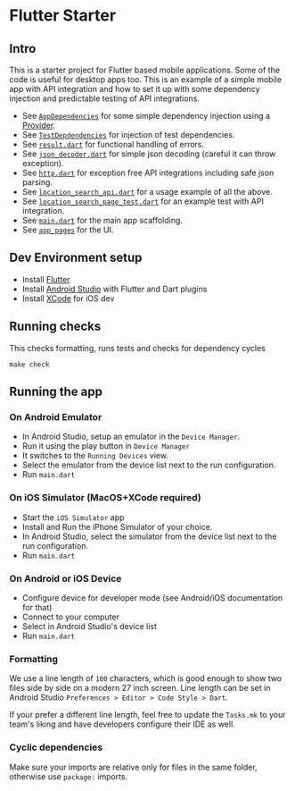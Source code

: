 # Flutter Starter

## Intro

This is a starter project for Flutter based mobile applications.
Some of the code is useful for desktop apps too.
This is an example of a simple mobile app with API integration and how to set it up with some
dependency injection and predictable testing of API integrations.

* See [`AppDependencies`](weather_app/lib/app_dependencies/app_dependencies.dart) for some simple dependency injection using
  a [Provider](https://pub.dev/packages/provider).
* See [`TestDepdendencies`](weather_app/test/test_dependencies.dart) for injection of test dependencies.
* See [`result.dart`](weather_app/lib/prelude/result.dart) for functional handling of errors.
* See [`json_decoder.dart`](weather_app/lib/networking/json_decoder.dart) for simple json decoding (careful it can throw exception).
* See [`http.dart`](weather_app/lib/networking/http.dart) for exception free API integrations including safe json
  parsing.
* See [`location_search_api.dart`](weather_app/lib/location_search/location_search_api.dart) for a usage example of all the
  above.
* See [`location_search_page_test.dart`](weather_app/test/location_search/location_search_page_test.dart) for an example test
  with API integration.
* See [`main.dart`](weather_app/lib/main.dart) for the main app scaffolding.
* See [`app_pages`](weather_app/lib/app_pages/) for the UI.

## Dev Environment setup

* Install [Flutter](https://flutter.dev/)
* Install [Android Studio](https://developer.android.com/studio) with Flutter and Dart plugins
* Install [XCode](https://developer.apple.com/xcode/) for iOS dev

## Running checks

This checks formatting, runs tests and checks for dependency cycles

```
make check
```

## Running the app

### On Android Emulator

* In Android Studio, setup an emulator in the `Device Manager`.
* Run it using the play button in `Device Manager`
* It switches to the `Running Devices` view.
* Select the emulator from the device list next to the run configuration.
* Run `main.dart`

### On iOS Simulator (MacOS+XCode required)

* Start the `iOS Simulator` app
* Install and Run the iPhone Simulator of your choice.
* In Android Studio, select the simulator from the device list next to the run configuration.
* Run `main.dart`

### On Android or iOS Device

* Configure device for developer mode (see Android/iOS documentation for that)
* Connect to your computer
* Select in Android Studio's device list
* Run `main.dart`

### Formatting

We use a line length of `100` characters, which is good enough to show two files side by side on a modern 27 inch
screen.
Line length can be set in Android Studio `Preferences > Editor > Code Style > Dart`.

If your prefer a different line length, feel free to update the `Tasks.mk` to your team's liking
and have developers configure their IDE as well.

### Cyclic dependencies

Make sure your imports are relative only for files in the same folder, otherwise use `package:` imports.
